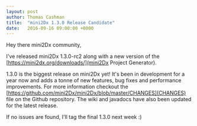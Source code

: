 ```yaml
---
layout: post
author: Thomas Cashman
title:  "mini2Dx 1.3.0 Release Candidate"
date:   2016-09-16 09:00:00 +0000
---
```


Hey there mini2Dx community,

I've released mini2Dx 1.3.0-rc2 along with a new version of the [https://mini2dx.org/downloads/](mini2Dx Project Generator).

1.3.0 is the biggest release on mini2Dx yet! It's been in development for a year now and adds a tonne of new features, bug fixes and performance improvements.<!--more--> For more information checkout the [https://github.com/mini2Dx/mini2Dx/blob/master/CHANGES](CHANGES) file on the Github repository. The wiki and javadocs have also been updated for the latest release.

If no issues are found, I'll tag the final 1.3.0 next week :)